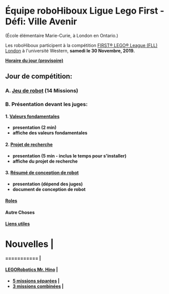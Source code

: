 # Équipe roboHiboux Ligue Lego First - Défi: Ville Avenir 
(École élémentaire Marie-Curie, à London en Ontario.)

Les roboHiboux participent à la compétition [FIRST® LEGO® League (FLL) London](https://www.eng.uwo.ca/outreach/first-robotics/lego-league/) à l'université Western, <b>samedi le 30 Novembre, 2019<b/>.

[Horaire du jour (provisoire)](https://www.eng.uwo.ca/outreach/first-robotics/lego-league/Tentative-Event-Schedule-2019.pdf)

## Jour de compétition:

### A. [Jeu de robot](jeudurobot.md) (14 Missions)

### B. Présentation devant les juges:

#### 1. [Valeurs fondamentales](valeurs.md)
* presentation (2 min)
* affiche des valeurs fondamentales

#### 2. [Projet de recherche](projet.md)
* presentation (5 min - inclus le temps pour s'installer)
* affiche du projet de recherche

#### 3. [Résumé de conception de robot](http://fll.larobotics.org/resources/Robot_Design_Executive_Summay_LA.pdf)
* presentation (dépend des juges)
* document de conception de robot

#### [Roles](roles.md)

#### Autre Choses

[Liens utiles](liens.md)

# Nouvelles |
=========== |
#### [LEGORobotics Mr. Hino](https://www.youtube.com/channel/UCvuw_UluXNRPKhqK5GU8SrQ/videos) |
* [5 missions séparées](https://www.youtube.com/watch?v=dAlKqZBOkeo) |
* [3 missions combinées](https://www.youtube.com/watch?v=gxRV948MMsE) |

